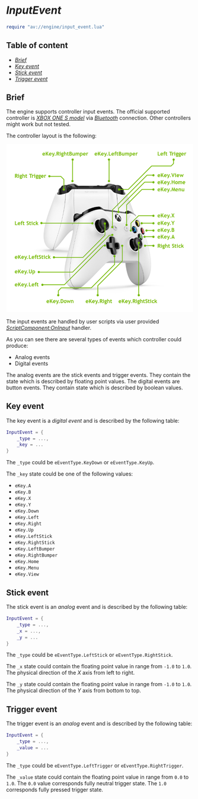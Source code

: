 # _InputEvent_

```lua
require "av://engine/input_event.lua"
```

## Table of content

- [_Brief_](#brief)
- [_Key event_](#key-event)
- [_Stick event_](#stick-event)
- [_Trigger event_](#trigger-event)

## <a id="brief">Brief</a>

The engine supports controller input events. The official supported controller is [_XBOX ONE S model_](https://en.wikipedia.org/wiki/Xbox_Wireless_Controller#Second_revision_(2016)) via [_Bluetooth_](https://en.wikipedia.org/wiki/Bluetooth) connection. Other controllers might work but not tested.

The controller layout is the following:

<img src="./images/controller-layout.png"/>

The input events are handled by user scripts via user provided [_ScriptComponent:OnInput_](./script-component.md#method-on-input) handler.

As you can see there are several types of events which controller could produce:

- Analog events
- Digital events

The analog events are the stick events and trigger events. They contain the state which is described by floating point values. The digital events are button events. They contain state which is described by boolean values.

## <a id="key-event">Key event</a>

The key event is a _digital event_ and is described by the following table:

```lua
InputEvent = {
    _type = ...,
    _key = ...
}
```

The `_type` could be `eEventType.KeyDown` or `eEventType.KeyUp`.

The `_key` state could be one of the following values:

- `eKey.A`
- `eKey.B`
- `eKey.X`
- `eKey.Y`
- `eKey.Down`
- `eKey.Left`
- `eKey.Right`
- `eKey.Up`
- `eKey.LeftStick`
- `eKey.RightStick`
- `eKey.LeftBumper`
- `eKey.RightBumper`
- `eKey.Home`
- `eKey.Menu`
- `eKey.View`

## <a id="stick-event">Stick event</a>

The stick event is an _analog_ event and is described by the following table:

```lua
InputEvent = {
    _type = ...,
    _x = ...,
    _y = ...
}
```

The `_type` could be `eEventType.LeftStick` or `eEventType.RightStick`.

The `_x` state could contain the floating point value in range from `-1.0` to `1.0`. The physical direction of the _X_ axis from left to right.

The `_y` state could contain the floating point value in range from `-1.0` to `1.0`. The physical direction of the _Y_ axis from bottom to top.

## <a id="trigger-event">Trigger event</a>

The trigger event is an _analog_ event and is described by the following table:

```lua
InputEvent = {
    _type = ...,
    _value = ...
}
```

The `_type` could be `eEventType.LeftTrigger` or `eEventType.RightTrigger`.

The `_value` state could contain the floating point value in range from `0.0` to `1.0`. The `0.0` value corresponds fully neutral trigger state. The `1.0` corresponds fully pressed trigger state.
